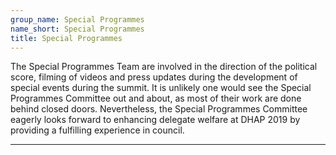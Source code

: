 ```yaml
---
group_name: Special Programmes
name_short: Special Programmes
title: Special Programmes
---
```


The Special Programmes Team are involved in the 
direction of the political score, filming of videos 
and press updates during the development of special events 
during the summit. It is unlikely one would see the Special 
Programmes Committee out and about, as most of their work are 
done behind closed doors. Nevertheless, the Special Programmes 
Committee eagerly looks forward to enhancing delegate welfare 
at DHAP 2019 by providing a fulfilling experience in council.

---